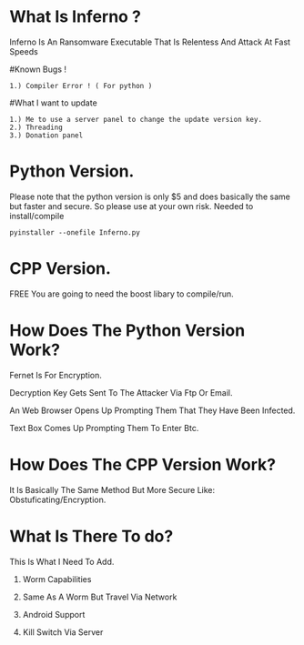 # What Is Inferno ?
Inferno Is An Ransomware Executable That Is Relentess And Attack At Fast Speeds

#Known Bugs !
```
1.) Compiler Error ! ( For python )
```
#What I want to update
```
1.) Me to use a server panel to change the update version key.
2.) Threading
3.) Donation panel
```

# Python Version.

Please note that the python version is only $5 and does basically the same but faster and secure.
So please use at your own risk.
Needed to install/compile
```
pyinstaller --onefile Inferno.py
```

# CPP Version.
FREE
You are going to need the boost libary to compile/run.

# How Does The Python Version Work?

Fernet Is For Encryption.

Decryption Key Gets Sent To The Attacker Via Ftp Or Email.

An Web Browser Opens Up Prompting Them That They Have Been Infected.

Text Box Comes Up Prompting Them To Enter Btc.

# How Does The CPP Version Work?

It Is Basically The Same Method But More Secure Like: Obstuficating/Encryption.

# What Is There To do?

This Is What I Need To Add.

1. Worm Capabilities 

2. Same As A Worm But Travel Via Network

3. Android Support

4. Kill Switch Via Server
